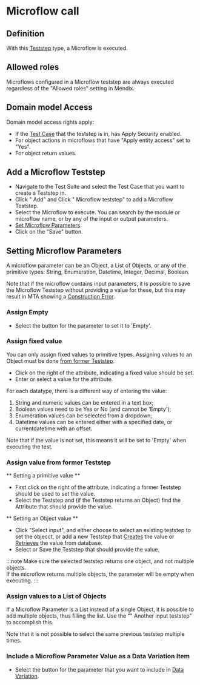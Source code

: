 # Microflow call

## Definition

With this [Teststep](.) type, a Microflow is executed. 

## Allowed roles

Microflows configured in a Microflow teststep are always executed regardless of the "Allowed roles" setting in Mendix.

## Domain model Access

Domain model access rights apply:
- If the [Test Case](../test-case) that the teststep is in, has Apply Security enabled.
- For object actions in microflows that have "Apply entity access" set to "Yes". 
- For object return values.

## Add a Microflow Teststep
- Navigate to the Test Suite and select the Test Case that you want to create a Teststep in.
- Click "<i class="fal fa-plus-circle"></i> Add" and Click "<i class="fal fa-plus-circle"></i> Microflow teststep" to add a Microflow Teststep.
- Select the Microflow to execute. You can search by the module or microflow name, or by any of the input or output parameters.
- [Set Microflow Parameters](#setting-microflow-parameters).
- Click on the "Save" button. 

## Setting Microflow Parameters

A microflow parameter can be an Object, a List of Objects, or any of the primitive types: String, Enumeration, Datetime, Integer, Decimal, Boolean.

Note that if the microflow contains input parameters, it is possible to save the Microflow Teststep without providing a value for these, but this may result in MTA showing a [Construction Error](../construction-error).

### Assign Empty 

- Select the <i class="fal fa-empty-set"></i> button for the parameter to set it to 'Empty'.

### Assign fixed value

You can only assign fixed values to primitive types. 
Assigning values to an Object must be done [from former Teststep](#assign-value-from-former-teststep).

- Click <i class="fas fa-keyboard"></i> on the right of the attribute, indicating a fixed value should be set.
- Enter or select a value for the attribute. 

For each datatype, there is a different way of entering the value:
1. String and numeric values can be entered in a text box;
2. Boolean values need to be Yes or No (and cannot be 'Empty');
3. Enumeration values can be selected from a dropdown;
4. Datetime values can be entered either with a specified date, or currentdatetime with an offset.

Note that if the value is not set, this means it will be set to 'Empty' when executing the test. 

### Assign value from former Teststep

** Setting a primitive value **
- First click <i class="fal fa-chevron-circle-right"></i> on the right of the attribute, indicating a former Teststep should be used to set the value.
- Select the Teststep and (if the Teststep returns an Object) find the Attribute that should provide the value.

** Setting an Object value **
- Click "Select input", and either choose to select an existing teststep to set the objecct, or add a new Teststep that [Creates](Teststep/create) the value or [Retrieves](Teststep/retrieve) the value from database.
- Select or Save the Teststep that should provide the value.

:::note
Make sure the selected teststep returns one object, and not multiple objects. <br/>If the microflow returns multiple objects, the parameter will be empty when executing.
:::


### Assign values to a List of Objects
If a Microflow Parameter is a List instead of a single Object, it is possible to add multiple objects, thus filling the list. Use the "<i class="fal fa-plus-circle"></i>" Another input teststep" to accomplish this.

Note that it is not possible to select the same previous teststep multiple times.

### Include a Microflow Parameter Value as a Data Variation Item
- Select the <i class="fas fa-table"></i> button for the parameter that you want to include in [Data Variation](../datavariation).
